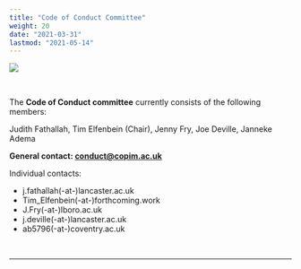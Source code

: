 ```yaml
---
title: "Code of Conduct Committee"
weight: 20
date: "2021-03-31"
lastmod: "2021-05-14"
---
```


![](/images/direct-democracy-colour-cropped.jpg)


  &nbsp;  


The **Code of Conduct committee** currently consists of the following members:

Judith Fathallah, Tim Elfenbein (Chair), Jenny Fry, Joe Deville, Janneke Adema

**General contact: [conduct@copim.ac.uk](mailto:conduct@copim.ac.uk)**

Individual contacts:  

* j.fathallah(-at-)lancaster.ac.uk  
* Tim_Elfenbein(-at-)forthcoming.work  
* J.Fry(-at-)lboro.ac.uk  
* j.deville(-at-)lancaster.ac.uk  
* ab5796(-at-)coventry.ac.uk

&nbsp;  

---


  &nbsp;
